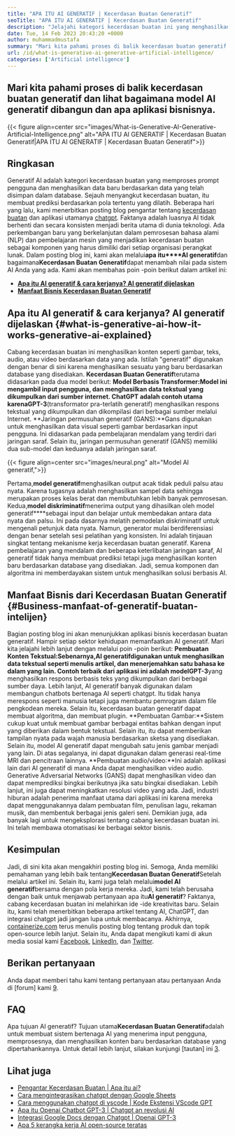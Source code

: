 ```yaml
---
title: "APA ITU AI GENERATIF | Kecerdasan Buatan Generatif" 
seoTitle: "APA ITU AI GENERATIF | Kecerdasan Buatan Generatif" 
description: "Jelajahi kategori kecerdasan buatan ini yang menghasilkan konten unik. Mari kita mulai artikel dan cobalah untuk mendapatkan jawaban apa itu AI generatif?" 
date: Tue, 14 Feb 2023 20:43:20 +0000
author: muhammadmustafa
summary: "Mari kita pahami proses di balik kecerdasan buatan generatif dan lihat bagaimana model AI generatif dibangun dan apa aplikasi bisnisnya." 
url: /id/what-is-generative-ai-generative-artificial-intelligence/
categories: ['Artificial intelligence']
---
```


## Mari kita pahami proses di balik kecerdasan buatan generatif dan lihat bagaimana model AI generatif dibangun dan apa aplikasi bisnisnya.

{{< figure align=center src="images/What-is-Generative-AI-Generative-Artificial-Intelligence.png" alt="APA ITU AI GENERATIF | Kecerdasan Buatan Generatif|APA ITU AI GENERATIF | Kecerdasan Buatan Generatif">}}


## Ringkasan
Generatif AI adalah kategori kecerdasan buatan yang memproses prompt pengguna dan menghasilkan data baru berdasarkan data yang telah disimpan dalam database. Sejauh menyangkut kecerdasan buatan, itu membuat prediksi berdasarkan pola tertentu yang dilatih. Beberapa hari yang lalu, kami menerbitkan posting blog pengantar tentang [kecerdasan buatan][1] dan aplikasi utamanya [chatgpt][2]. Faktanya adalah luasnya AI tidak berhenti dan secara konsisten menjadi berita utama di dunia teknologi. Ada perkembangan baru yang berkelanjutan dalam pemrosesan bahasa alami (NLP) dan pembelajaran mesin yang menjadikan kecerdasan buatan sebagai komponen yang harus dimiliki dari setiap organisasi perangkat lunak. Dalam posting blog ini, kami akan melalui**apa itu****AI generatif**dan bagaimana**Kecerdasan Buatan Generatif**dapat menambah nilai pada sistem AI Anda yang ada.
Kami akan membahas poin -poin berikut dalam artikel ini:
* [**Apa itu AI generatif & cara kerjanya? AI generatif dijelaskan**][3]
* [**Manfaat Bisnis Kecerdasan Buatan Generatif**][4]

## Apa itu AI generatif & cara kerjanya? AI generatif dijelaskan {#what-is-generative-ai-how-it-works-generative-ai-explained}
Cabang kecerdasan buatan ini menghasilkan konten seperti gambar, teks, audio, atau video berdasarkan data yang ada. Istilah "generatif" digunakan dengan benar di sini karena menghasilkan sesuatu yang baru berdasarkan database yang disediakan.
**Kecerdasan Buatan Generatif**terutama didasarkan pada dua model berikut:
**Model Berbasis Transformer:**Model ini mengambil input pengguna, dan menghasilkan data tekstual yang dikumpulkan dari sumber internet. ChatGPT adalah contoh utama karena**GPT-3**(transformator pra-terlatih generatif) menghasilkan respons tekstual yang dikumpulkan dan dikompilasi dari berbagai sumber melalui Internet.
**Jaringan permusuhan generatif (GANS):**Gans digunakan untuk menghasilkan data visual seperti gambar berdasarkan input pengguna. Ini didasarkan pada pembelajaran mendalam yang terdiri dari jaringan saraf. Selain itu, jaringan permusuhan generatif (GANS) memiliki dua sub-model dan keduanya adalah jaringan saraf.

{{< figure align=center src="images/neural.png" alt="Model AI generatif,">}}

Pertama,**model generatif**menghasilkan output acak tidak peduli palsu atau nyata. Karena tugasnya adalah menghasilkan sampel data sehingga merupakan proses kelas berat dan membutuhkan lebih banyak pemrosesan. Kedua,**model diskriminatif**menerima output yang dihasilkan oleh model generatif****sebagai input dan belajar untuk membedakan antara data nyata dan palsu. Ini pada dasarnya melatih pemodelan diskriminatif untuk mengenali petunjuk data nyata. Namun, generator mulai berdiferensiasi dengan benar setelah sesi pelatihan yang konsisten.
Ini adalah tinjauan singkat tentang mekanisme kerja kecerdasan buatan generatif. Karena pembelajaran yang mendalam dan beberapa keterlibatan jaringan saraf, AI generatif tidak hanya membuat prediksi tetapi juga menghasilkan konten baru berdasarkan database yang disediakan. Jadi, semua komponen dan algoritma ini memberdayakan sistem untuk menghasilkan solusi berbasis AI.

## Manfaat Bisnis dari Kecerdasan Buatan Generatif {#Business-manfaat-of-generatif-buatan-intelijen}
Bagian posting blog ini akan menunjukkan aplikasi bisnis kecerdasan buatan generatif. Hampir setiap sektor kehidupan memanfaatkan AI generatif. Mari kita jelajahi lebih lanjut dengan melalui poin -poin berikut:
**Pembuatan Konten Tekstual:**Sebenarnya,**AI generatif**digunakan untuk menghasilkan data tekstual seperti menulis artikel, dan menerjemahkan satu bahasa ke dalam yang lain. Contoh terbaik dari aplikasi ini adalah model**GPT-3**yang menghasilkan respons berbasis teks yang dikumpulkan dari berbagai sumber daya. Lebih lanjut, AI generatif banyak digunakan dalam membangun chatbots bertenaga AI seperti chatgpt. Itu tidak hanya merespons seperti manusia tetapi juga membantu pemrogram dalam file pengkodean mereka. Selain itu, kecerdasan buatan generatif dapat membuat algoritma, dan membuat plugin.
**Pembuatan Gambar:**Sistem cukup kuat untuk membuat gambar berbagai entitas bahkan dengan input yang diberikan dalam bentuk tekstual. Selain itu, itu dapat memberikan tampilan nyata pada wajah manusia berdasarkan sketsa yang disediakan. Selain itu, model AI generatif dapat mengubah satu jenis gambar menjadi yang lain. Di atas segalanya, ini dapat digunakan dalam generasi real-time MRI dan pencitraan lainnya.
**Pembuatan audio/video:**Ini adalah aplikasi lain dari AI generatif di mana Anda dapat menghasilkan video audio. Generative Adversarial Networks (GANS) dapat menghasilkan video dan dapat memprediksi bingkai berikutnya jika satu bingkai disediakan. Lebih lanjut, ini juga dapat meningkatkan resolusi video yang ada. Jadi, industri hiburan adalah penerima manfaat utama dari aplikasi ini karena mereka dapat menggunakannya dalam pembuatan film, penulisan lagu, rekaman musik, dan membentuk berbagai jenis galeri seni.
Demikian juga, ada banyak lagi untuk mengeksplorasi tentang cabang kecerdasan buatan ini. Ini telah membawa otomatisasi ke berbagai sektor bisnis.

## Kesimpulan
Jadi, di sini kita akan mengakhiri posting blog ini. Semoga, Anda memiliki pemahaman yang lebih baik tentang**Kecerdasan Buatan Generatif**Setelah melalui artikel ini. Selain itu, kami juga telah melalui**model AI generatif**bersama dengan pola kerja mereka. Jadi, kami telah berusaha dengan baik untuk menjawab pertanyaan apa itu**AI generatif**? Faktanya, cabang kecerdasan buatan ini melahirkan ide -ide kreativitas baru. Selain itu, kami telah menerbitkan beberapa artikel tentang AI, ChatGPT, dan integrasi chatgpt jadi jangan lupa untuk membacanya.
Akhirnya, [containerize.com][5] terus menulis posting blog tentang produk dan topik open-source lebih lanjut. Selain itu, Anda dapat mengikuti kami di akun media sosial kami [Facebook][6], [LinkedIn][7], dan [Twitter][8].

## Berikan pertanyaan
Anda dapat memberi tahu kami tentang pertanyaan atau pertanyaan Anda di [forum] kami [9].

## FAQ
Apa tujuan AI generatif?
Tujuan utama**Kecerdasan Buatan Generatif**adalah untuk membuat sistem bertenaga AI yang menerima input pengguna, memprosesnya, dan menghasilkan konten baru berdasarkan database yang dipertahankannya. Untuk detail lebih lanjut, silakan kunjungi [tautan] ini [3].

## Lihat juga
  * [Pengantar Kecerdasan Buatan | Apa itu ai?][1]
  * [Cara mengintegrasikan chatgpt dengan Google Sheets][10]
  * [Cara menggunakan chatgpt di vscode | Kode Ekstensi VScode GPT][11]
  * [Apa itu Openai Chatbot GPT-3 | Chatgpt an revolusi AI][2]
  * [Integrasi Google Docs dengan Chatgpt | Openai GPT-3][12]
  * [Apa 5 kerangka kerja AI open-source teratas][13]

  
[1]: https://blog.containerize.com/artificial-intelligence/an-introduction-to-artificial-intelligence-what-is-ai/
[2]: https://blog.containerize.com/artificial-intelligence/what-is-openai-chatbot-gpt-3-chatgpt-an-ai-revolution/
[3]: #What-is-Generative-AI-how-it-works-Generative-AI-explained
[4]: #Business-benefits-of-Generative-Artificial-Intelligence
[5]: https://www.containerize.com/
[6]: https://web.facebook.com/containerize
[7]: https://www.linkedin.com/company/containerize/
[8]: https://twitter.com/containerize_co
[9]: https://forum.containerize.com/
[10]: https://blog.containerize.com/artificial-intelligence/integrate-chatgpt-with-google-sheets/
[11]: https://blog.containerize.com/artificial-intelligence/how-to-use-chatgpt-in-vscode-the-vscode-extension-codegpt/
[12]: https://blog.containerize.com/artificial-intelligence/google-docs-integration-with-chatgpt/
[13]: https://blog.containerize.com/artificial-intelligence/top-5-open-source-ai-frameworks/
